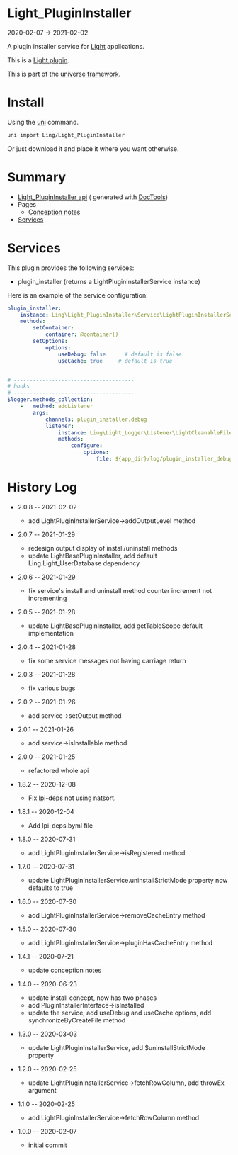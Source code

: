 Light_PluginInstaller
===========
2020-02-07 -> 2021-02-02

A plugin installer service for [Light](https://github.com/lingtalfi/Light) applications.

This is a [Light plugin](https://github.com/lingtalfi/Light/blob/master/doc/pages/plugin.md).

This is part of the [universe framework](https://github.com/karayabin/universe-snapshot).


Install
==========
Using the [uni](https://github.com/lingtalfi/universe-naive-importer) command.

```bash
uni import Ling/Light_PluginInstaller
```

Or just download it and place it where you want otherwise.






Summary
===========

- [Light_PluginInstaller api](https://github.com/lingtalfi/Light_PluginInstaller/blob/master/doc/api/Ling/Light_PluginInstaller.md) (
  generated with [DocTools](https://github.com/lingtalfi/DocTools))
- Pages
    - [Conception notes](https://github.com/lingtalfi/Light_PluginInstaller/blob/master/doc/pages/conception-notes.md)
- [Services](#services)

Services
=========


This plugin provides the following services:

- plugin_installer (returns a LightPluginInstallerService instance)

Here is an example of the service configuration:

```yaml
plugin_installer:
    instance: Ling\Light_PluginInstaller\Service\LightPluginInstallerService
    methods:
        setContainer:
            container: @container()
        setOptions:
            options:
                useDebug: false      # default is false
                useCache: true     # default is true


# --------------------------------------
# hooks
# --------------------------------------
$logger.methods_collection:
    -   method: addListener
        args:
            channels: plugin_installer.debug
            listener:
                instance: Ling\Light_Logger\Listener\LightCleanableFileLoggerListener
                methods:
                    configure:
                        options:
                            file: ${app_dir}/log/plugin_installer_debug.txt

```

History Log
=============

- 2.0.8 -- 2021-02-02

    - add LightPluginInstallerService->addOutputLevel method  
  
- 2.0.7 -- 2021-01-29

    - redesign output display of install/uninstall methods 
    - update LightBasePluginInstaller, add default Ling.Light_UserDatabase dependency  
  
- 2.0.6 -- 2021-01-29

    - fix service's install and uninstall method counter increment not incrementing 
  
- 2.0.5 -- 2021-01-28

    - update LightBasePluginInstaller, add getTableScope default implementation
  
- 2.0.4 -- 2021-01-28

    - fix some service messages not having carriage return

- 2.0.3 -- 2021-01-28

    - fix various bugs
  
- 2.0.2 -- 2021-01-26

    - add service->setOutput method
  
- 2.0.1 -- 2021-01-26

    - add service->isInstallable method

- 2.0.0 -- 2021-01-25

    - refactored whole api

- 1.8.2 -- 2020-12-08

    - Fix lpi-deps not using natsort.

- 1.8.1 -- 2020-12-04

    - Add lpi-deps.byml file

- 1.8.0 -- 2020-07-31

    - add LightPluginInstallerService->isRegistered method

- 1.7.0 -- 2020-07-31

    - update LightPluginInstallerService.uninstallStrictMode property now defaults to true

- 1.6.0 -- 2020-07-30

    - add LightPluginInstallerService->removeCacheEntry method

- 1.5.0 -- 2020-07-30

    - add LightPluginInstallerService->pluginHasCacheEntry method

- 1.4.1 -- 2020-07-21

    - update conception notes

- 1.4.0 -- 2020-06-23

    - update install concept, now has two phases
    - add PluginInstallerInterface->isInstalled
    - update the service, add useDebug and useCache options, add synchronizeByCreateFile method

- 1.3.0 -- 2020-03-03

    - update LightPluginInstallerService, add $uninstallStrictMode property

- 1.2.0 -- 2020-02-25

    - update LightPluginInstallerService->fetchRowColumn, add throwEx argument

- 1.1.0 -- 2020-02-25

    - add LightPluginInstallerService->fetchRowColumn method

- 1.0.0 -- 2020-02-07

    - initial commit